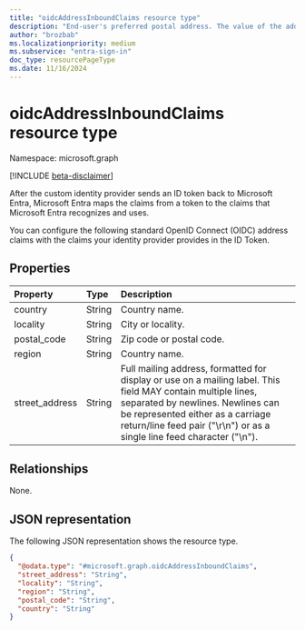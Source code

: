 ```yaml
---
title: "oidcAddressInboundClaims resource type"
description: "End-user's preferred postal address. The value of the address member is a JSON [RFC8259] structure containing some or all of the members defined below"
author: "brozbab"
ms.localizationpriority: medium
ms.subservice: "entra-sign-in"
doc_type: resourcePageType
ms.date: 11/16/2024
---
```


# oidcAddressInboundClaims resource type

Namespace: microsoft.graph

[!INCLUDE [beta-disclaimer](../../includes/beta-disclaimer.md)]

After the custom identity provider sends an ID token back to Microsoft Entra, Microsoft Entra maps the claims from a token to the claims that Microsoft Entra recognizes and uses.

You can configure the following standard OpenID Connect (OIDC) address claims with the claims your identity provider provides in the ID Token.

## Properties

|Property|Type|Description|
|:---|:---|:---|
|country|String|Country name.|
|locality|String|City or locality.|
|postal_code|String|Zip code or postal code.|
|region|String|Country name.|
|street_address|String|Full mailing address, formatted for display or use on a mailing label. This field MAY contain multiple lines, separated by newlines. Newlines can be represented either as a carriage return/line feed pair ("\r\n") or as a single line feed character ("\n").|

## Relationships

None.

## JSON representation

The following JSON representation shows the resource type.
<!-- {
  "blockType": "resource",
  "@odata.type": "microsoft.graph.oidcAddressInboundClaims"
}
-->
``` json
{
  "@odata.type": "#microsoft.graph.oidcAddressInboundClaims",
  "street_address": "String",
  "locality": "String",
  "region": "String",
  "postal_code": "String",
  "country": "String"
}
```
